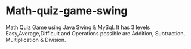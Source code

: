 # Math-quiz-game-swing
Math Quiz Game using Java Swing &amp; MySql. It has 3 levels Easy,Average,Difficult and Operations possible are Addition, Subtraction, Multiplication &amp; Division.
